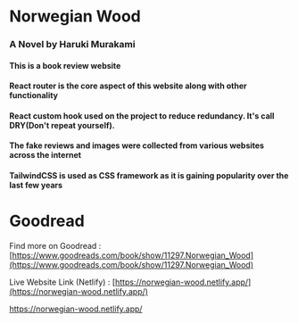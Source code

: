 # Norwegian Wood
### A Novel by Haruki Murakami



#### This is a book review website
#### React router is the core aspect of this website along with other functionality
#### React custom hook used on the project to reduce redundancy. It's call DRY(Don't repeat yourself). 
#### The fake reviews and images were collected from various websites across the internet
#### TailwindCSS is used as CSS framework as it is gaining popularity over the last few years 


# Goodread
Find more on Goodread : [https://www.goodreads.com/book/show/11297.Norwegian_Wood](https://www.goodreads.com/book/show/11297.Norwegian_Wood)

Live Website Link (Netlify) : [https://norwegian-wood.netlify.app/](https://norwegian-wood.netlify.app/)

https://norwegian-wood.netlify.app/



